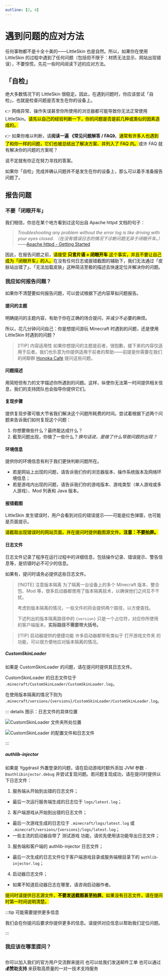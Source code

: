 ```yaml
---
outline: [2, 4]
---
```


# 遇到问题的应对方法

任何事物都不是十全十美的——LittleSkin 也是自然。所以，如果你在使用 LittleSkin 的过程中遇到了任何问题（包括但不限于：材质无法显示、网站出现错误），不要惊慌，先花一些时间阅读下述的应对方法。

## 「自检」

绝大多数情况下的 LittleSkin 很稳定。因此，在遇到问题时，你应该尝试「自检」，也就是检查问题是否发生在你的设备上。

👉 网络异常、操作失误甚至你所使用的浏览器都可能导致你无法正常使用 LittleSkin。<mark>请先以自己的经验判断一下，你的问题是否是前几种或类似的因素造成的。</mark>

👉 如果你难以判断，请**阅读一遍 《常见问题解答 / FAQ》**。<mark>通常有许多人也遇到了和你一样的问题，它们也被总结出了解决方案、并列入了 FAQ 内。</mark>或许 FAQ 就有解决你的问题的方案呢？

<NCard title="🤔 常见问题解答 / FAQ" link="/faq/">
说不定就有你正在努力寻找的答案。
</NCard>

如果你「自检」完成并确认问题并不是发生在你的设备上，那么可以着手准备报告问题了。

## 报告问题

### 不要「闭眼开车」

我们相信，你总在某个地方看到过这句出自 Apache httpd 文档的句子：

> _Troubleshooting any problem without the error log is like driving with your eyes closed._
> _（在没有错误日志的情况下诊断问题无异于闭眼开车。）_
> ——[Apache httpd - Getting Started](https://httpd.apache.org/docs/2.4/getting-started.html)

因此，在报告问题之前，<mark>请接受 **只言片语 = 闭眼开车** 这个事实，并且不要让自己成为「闭眼开车」的人。</mark>在没有任何日志或报错截图的辅助下，我们无法通过「皮肤站出错了」、「无法加载皮肤」这种简洁至极的描述去快速定位并解决你的问题。

### 我应如何报告问题？

如果你不清楚要如何报告问题，可以尝试根据下述内容草拟问题报告。

#### 提问的主题

明确提问的主题内容，有助于你在正确的场合提问，并减少不必要的麻烦。

所以，花几分钟问问自己：你是想提问游玩 Minecraft 时遇到的问题，还是使用 LittleSkin 时遇到的问题？

> [!TIP] 内容适用性
> 如果你想提问的主题是前者，很抱歉，接下来的内容仅适用于后者。我们也乐意为你提供适用于前者的帮助——前提是你需要在我们的闲聊群 [Honoka Café](https://manual.littlesk.in/user-group#cafe) 提问这些问题。

#### 问题描述

用简短但有力的文字描述你所遇到的问题。这样，纵使你无法第一时间提供相关信息，我们的支持团队也会指导你提供它们。

#### 复现步骤

提供复现步骤可极大节省我们解决这个问题所耗费的时间。尝试着根据下述两个问题来告诉我们如何复现这个问题：

1. 你想要做些什么？最终能达成什么？
2. 截至问题出现，你做了一些什么？_换句话说，是做了什么导致问题的出现？_

#### 环境信息

提供你的环境信息有利于我们更快判断问题所在。

- 若是网站上出现的问题，请告诉我们你的浏览器版本、操作系统版本及网络环境信息；
- 若是游戏内出现的问题，请告诉我们你的游戏版本、游戏类型（单人游戏或多人游戏）、Mod 列表和 Java 版本。

#### <Badge type="info" text="网站" />报错截图

LittleSkin 发生错误时，用户会看到对应的错误提示——可能是红色弹窗，也可能是页面提示。

<mark>请截取出现错误时的网站页面，并在提问时提供截图源文件。**注意：不要拍屏。**</mark>

#### <Badge type="info" text="游戏" />日志文件

日志文件记录了程序在运行过程中的详细信息，包括操作记录、错误提示、警告信息等，是侦错时必不可少的信息。

如果有，提问时请务必提供这些日志文件。

> [!NOTE] 注意版本隔离
> 为了隔离一台设备上的多个 Minecraft 版本、整合包、Mod 等，很多启动器都使用了版本隔离技术，以确保他们之间互不干扰。
>
> 考虑到版本隔离的情况，一些文件的将会提供两个路径，以方便查找。
>
> 下述列出的版本隔离路径中的 `{version}` 只是一个占位符，对应你所使用的客户端版本。**实际路径不需要带大括号。**

> [!TIP] 启动器提供的便捷功能
> 许多启动器都带有类似于 <BSSection>打开游戏文件夹</BSSection> 的功能，可以很方便地应对版本隔离的情况。

##### <Badge type="info" text="皮肤 Mod" /> CustomSkinLoader

如果是 CustomSkinLoader 的问题，请在提问时提供其日志文件。

CustomSkinLoader 的日志文件位于 `.minecraft/CustomSkinLoader/CustomSkinLoader.log`，

在使用版本隔离的情况下则为 `.minecraft/versions/{versions}/CustomSkinLoader/CustomSkinLoader.log`。

::: details 图示：日志文件的具体位置

![CustomSkinLoader 文件夹所处位置](./newbee/assets/mods/csl-folder.webp)

![CustomSkinLoader 的配置文件和日志文件](./newbee/assets/mods/csl-files.webp)

:::

##### <Badge type="info" text="外置登录" /> authlib-injector

如果是 Yggdrasil 外置登录的问题，请在启动游戏时额外添加 JVM 参数 `-Dauthlibinjector.debug` 并尝试复现问题。若问题复现成功，请在提问时提供以下日志文件：

1. 服务端从开始到出错的日志文件；
  - 最后一次运行服务端生成的日志位于 `logs/latest.log`；
2. 客户端游戏从开始到出错的日志文件；
  - 最后一次游戏生成的日志位于 `.minecraft/logs/latest.log` 或 `.minecraft/versions/{versions}/logs/latest.log`；
  - 一些主流的启动器自带了 <BSSection>测试游戏</BSSection> 功能，请优先使用该功能导出日志文件；
3. 服务端和客户端的 authlib-injector 日志文件；
  - 最后一次生成的日志文件位于客户端游戏目录或服务端根目录下的 `authlib-injector.log`；
4. 启动器日志文件；
  - 如果不知道启动器日志在哪里，请咨询启动器作者。

<mark>提问时请提供日志源文件，**不要发送截图甚至拍屏**。如果没有日志文件，请在提问时第一时间说明清楚。</mark>

:::tip 可能需要提供更多信息

我们会在你提问后要求你提供更多的信息。请提供对应信息以帮助我们定位问题。

:::

### 我应该在哪里提问？

<p style="margin-bottom: 2em"></p>

<NCard title="🙋 加入用户交流群" link="/user-group" >
你可以加入我们的官方用户交流群来提问
</NCard>
<NCard title="📬️ 通过邮件发送工单" link="/email" >
也可以给我们发送邮件工单
</NCard>
<NCard title="🧑‍🔬 一对一技术支持" link="https://afdian.com/a/tnqzh123" >
也可以通过 <strong>💰赞助支持</strong> 来获取高质量的一对一技术支持服务
</NCard>

